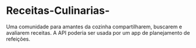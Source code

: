 # Receitas-Culinarias-
Uma comunidade para amantes da cozinha compartilharem, buscarem e avaliarem receitas. A API poderia ser usada por um app de planejamento de refeições.
